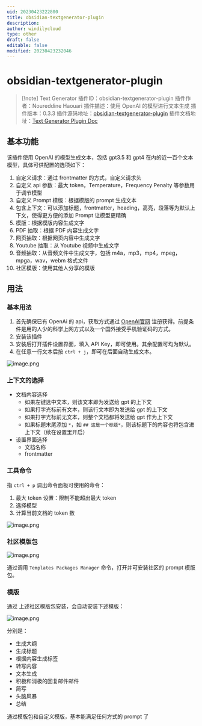 ```yaml
---
uid: 20230423222800
title: obsidian-textgenerator-plugin
description: 
author: windilycloud
type: other
draft: false
editable: false
modified: 20230423232046
---
```


# obsidian-textgenerator-plugin

> [!note] Text Generator
> 插件ID：obsidian-textgenerator-plugin
> 插件作者：Noureddine Haouari
> 插件描述：使用 OpenAI 的模型进行文本生成
> 插件版本：0.3.3
> 插件源码地址：[obsidian-textgenerator-plugin](https://github.com/nhaouari/obsidian-textgenerator-plugin)
> 插件文档地址：[Text Generator Plugin Doc](https://text-gen.com/)

## 基本功能

该插件使用 OpenAI 的模型生成文本，包括 gpt3.5 和 gpt4 在内的近一百个文本模型，具体可供配置的选项如下：

1. 自定义请求：通过 frontmatter 的方式，自定义请求头
2. 自定义 api 参数：最大 token，Temperature，Frequency Penalty 等参数用于调节模型
3. 自定义 Prompt 模版：根据模版的 prompt 生成文本
4. 包含上下文：可以添加标题，frontmatter，heading，高亮，段落等为默认上下文，使得更方便的添加 Prompt 让模型更精确
5. 模版：根据模版内容生成文字
6. PDF 抽取：根据 PDF 内容生成文字
7. 网页抽取：根据网页内容中生成文字
8. Youtube 抽取：从 Youtube 视频中生成文字
9. 音频抽取：从音频文件中生成文字，包括 m4a，mp3，mp4，mpeg，mpga，wav，webm 格式文件
10. 社区模版：使用其他人分享的模版

## 用法

### 基本用法

1. 首先确保已有 OpenAi 的 api，获取方式通过 [OpenAI官网](https://beta.openai.com/signup/) 注册获得。前提条件是用的人少的科学上网方式以及一个国外接受手机验证码的方式。
2. 安装该插件
3. 安装后打开插件设置界面，填入 API Key，即可使用。其余配置可均为默认。
4. 在任意一行文本后按 `ctrl + j`，即可在后面自动生成文本。

![image.png](https://s1.vika.cn/space/2023/04/23/72c7f7df82e04124a1142757a1f6d4b5)

### 上下文的选择

- 文档内容选择
	- 如果左键选中文本，则该文本即为发送给 gpt 的上下文
	- 如果打字光标前有文本，则该行文本即为发送给 gpt 的上下文
	- 如果打字光标前无文本，则整个文档都将发送给 gpt 作为上下文
	- 如果标题末尾添加 `*`，如 `## 这是一个标题*`，则该标题下的内容也将包含进上下文（续在设置里开启）
- 设置界面选择
	- 文档名称
	- frontmatter

### 工具命令

指 `ctrl + p` 调出命令面板可使用的命令：

1. 最大 token 设置：限制不能超出最大 token
2. 选择模型
3. 计算当前文档的 token 数

![image.png](https://s1.vika.cn/space/2023/04/23/f394840dfec8410fbab57da585ab129d)

### 社区模版包

![image.png](https://s1.vika.cn/space/2023/04/23/9b93af025bcd4dfabba1c01bde97ac67)

通过调用 `Templates Packages Manager` 命令，打开并可安装社区的 prompt 模版包。

### 模版

通过 上述社区模版包安装，会自动安装下述模版：

![image.png](https://s1.vika.cn/space/2023/04/23/16ba6faafd0a47af8d5426b4fde5f96c)

分别是：

- 生成大纲
- 生成标题
- 根据内容生成标签
- 转写内容
- 文本生成
- 积极和消极的回复邮件邮件
- 简写
- 头脑风暴
- 总结

通过模版包和自定义模版，基本能满足任何方式的 prompt 了